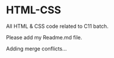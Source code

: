 # HTML-CSS

All HTML &amp; CSS code related to C11 batch.

Please add my Readme.md file.

Adding merge conflicts...

